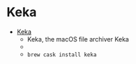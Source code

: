 # Keka
- [Keka](https://www.keka.io/)
  -  Keka, the macOS file archiver Keka
  - 
  - `brew cask install keka`
